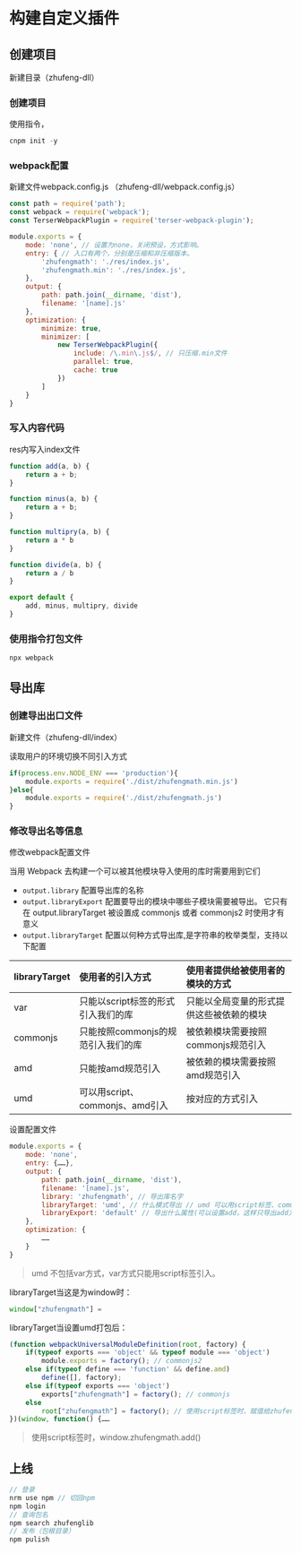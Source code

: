 # 构建自定义插件

## 创建项目

新建目录（zhufeng-dll）

### **创建项目**

使用指令，

```js
cnpm init -y
```

### **webpack配置**

新建文件webpack.config.js （zhufeng-dll/webpack.config.js）

```js
const path = require('path');
const webpack = require('webpack');
const TerserWebpackPlugin = require('terser-webpack-plugin');

module.exports = {
    mode: 'none', // 设置为none，关闭预设，方式影响。
    entry: { // 入口有两个，分别是压缩和非压缩版本。
        'zhufengmath': './res/index.js',
        'zhufengmath.min': './res/index.js',
    },
    output: {
        path: path.join(__dirname, 'dist'),
        filename: '[name].js'
    },
    optimization: {
        minimize: true,
        minimizer: [
            new TerserWebpackPlugin({
                include: /\.min\.js$/, // 只压缩.min文件
                parallel: true,
                cache: true
            })
        ]
    }
}

```

### **写入内容代码**

res内写入index文件

```js
function add(a, b) {
    return a + b;
}

function minus(a, b) {
    return a + b;
}

function multipry(a, b) {
    return a * b
}

function divide(a, b) {
    return a / b
}

export default {
    add, minus, multipry, divide
}

```

### 使用指令打包文件

```js
npx webpack
```

## 导出库

### 创建导出出口文件

新建文件（zhufeng-dll/index）

读取用户的环境切换不同引入方式

```js
if(process.env.NODE_ENV === 'production'){
    module.exports = require('./dist/zhufengmath.min.js')
}else{
    module.exports = require('./dist/zhufengmath.js')
}
```

### 修改导出名等信息

修改webpack配置文件

当用 Webpack 去构建一个可以被其他模块导入使用的库时需要用到它们

- `output.library` 配置导出库的名称
- `output.libraryExport` 配置要导出的模块中哪些子模块需要被导出。 它只有在 output.libraryTarget 被设置成 commonjs 或者 commonjs2 时使用才有意义
- `output.libraryTarget` 配置以何种方式导出库,是字符串的枚举类型，支持以下配置

| libraryTarget | 使用者的引入方式                   | 使用者提供给被使用者的模块的方式         |
| :------------ | :--------------------------------- | :--------------------------------------- |
| var           | 只能以script标签的形式引入我们的库 | 只能以全局变量的形式提供这些被依赖的模块 |
| commonjs      | 只能按照commonjs的规范引入我们的库 | 被依赖模块需要按照commonjs规范引入       |
| amd           | 只能按amd规范引入                  | 被依赖的模块需要按照amd规范引入          |
| umd           | 可以用script、commonjs、amd引入    | 按对应的方式引入                         |

设置配置文件

```js
module.exports = {
    mode: 'none',
    entry: {……},
    output: {
        path: path.join(__dirname, 'dist'),
        filename: '[name].js',
        library: 'zhufengmath', // 导出库名字
        libraryTarget: 'umd', // 什么模式导出 // umd 可以用script标签、commonjs、amd引入
        libraryExport: 'default' // 导出什么属性(可以设置add，这样只导出add方法，使用时由window.zhufengmath.add()变为window.zhufengmath())
    },
    optimization: {
        ……
    }
}
```

> umd 不包括var方式，var方式只能用script标签引入。

libraryTarget当这是为window时：

```js
window["zhufengmath"] =
```

libraryTarget当设置umd打包后：

```js
(function webpackUniversalModuleDefinition(root, factory) {
	if(typeof exports === 'object' && typeof module === 'object')
		module.exports = factory(); // commonjs2
	else if(typeof define === 'function' && define.amd)
		define([], factory);
	else if(typeof exports === 'object')
		exports["zhufengmath"] = factory(); // commonjs
	else
		root["zhufengmath"] = factory(); // 使用script标签时，赋值给zhufengmath
})(window, function() {……
```

> 使用script标签时，window.zhufengmath.add()

## 上线

```js
// 登录
nrm use npm // 切回npm
npm login
// 查询包名
npm search zhufenglib
// 发布（包根目录）
npm pulish

```

